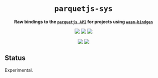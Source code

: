 <div align="center">
  <h1><code>parquetjs-sys</code></h1>
  <p>
    <strong>Raw bindings to the <a href="https://github.com/ironSource/parquetjs"><code>parquetjs API</code></a> for projects
      using <a href="https://github.com/rustwasm/wasm-bindgen"><code>wasm-bindgen</code></a></strong>
  </p>
  <p style="margin-bottom: 0.5ex;">
    <a href="https://interfaces-rs.github.io/parquetjs-sys/parquetjs_sys"><img
        src="https://img.shields.io/badge/docs-latest-blueviolet?logo=Read-the-docs&logoColor=white" /></a>
    <a href="https://github.com/interfaces-rs/parquetjs-sys/actions"><img
        src="https://github.com/interfaces-rs/parquetjs-sys/workflows/ci/badge.svg" /></a>
    <a href="https://crates.io/crates/parquetjs-sys"><img
        src="https://img.shields.io/librariesio/release/cargo/parquetjs-sys.svg?logo=rust" /></a>
  </p>
  <p style="margin-bottom: 0.5ex;">
    <a href="https://docs.rs/parquetjs-sys"><img src="https://docs.rs/parquetjs-sys/badge.svg" /></a>
    <a href="https://crates.io/crates/parquetjs-sys"><img
        src="https://img.shields.io/crates/v/parquetjs-sys.svg?logo=rust" /></a>
  </p>
</div>

## Status

Experimental.
